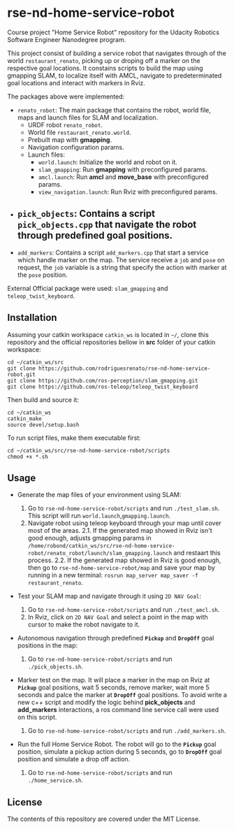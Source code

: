 # rse-nd-home-service-robot
Course project "Home Service Robot" repository for the Udacity Robotics Software Engineer Nanodegree program.

This project consist of building a service robot that navigates through of the world `restaurant_renato`, picking up or droping off a marker on the respective goal locations. It constains scripts to build the map using gmapping SLAM, to localize itself with AMCL, navigate to predeterminated goal locations and interact with markers in Rviz.

The packages above were implemented:
- `renato_robot`: The main package that contains the robot, world file, maps and launch files for SLAM and localization.
  - URDF robot `renato_robot`.
  - World file `restaurant_renato.world`.
  - Prebuilt map with **gmapping**.
  - Navigation configuration params.
  - Launch files:
    - `world.launch`: Initialize the world and robot on it.
    - `slam_gmapping`: Run **gmapping** with preconfigured params.
    - `amcl.launch`: Run **amcl** and **move_base** with preconfigured params.
    - `view_navigation.launch`: Run Rviz with preconfigured params.
- `pick_objects`: Contains a script `pick_objects.cpp` that navigate the robot through predefined goal positions.
  - 
- `add_markers`: Contains a script `add_markers.cpp` that start a service which handle marker on the map. The service receive a `job` and `pose` on request, the `job` variable is a string that specify the action with marker at the `pose` position.

External Official package were used: `slam_gmapping` and `teleop_twist_keyboard`.

## Installation
Assuming your catkin workspace `catkin_ws` is located in `~/`, clone this repository and the official repositories bellow in **src** folder of your catkin workspace:
```
cd ~/catkin_ws/src
git clone https://github.com/rodriguesrenato/rse-nd-home-service-robot.git
git clone https://github.com/ros-perception/slam_gmapping.git
git clone https://github.com/ros-teleop/teleop_twist_keyboard
```
Then build and source it:
```
cd ~/catkin_ws
catkin_make
source devel/setup.bash
```
To run script files, make them executable first:
```
cd ~/catkin_ws/src/rse-nd-home-service-robot/scripts
chmod +x *.sh
```

## Usage

- Generate the map files of your environment using SLAM:
  1. Go to `rse-nd-home-service-robot/scripts` and run `./test_slam.sh`. This script will run `world.launch`,`gmapping.launch`.
  2. Navigate robot using teleop keyboard through your map until cover most of the areas. 
    2.1. If the generated map showed in Rviz isn't good enough, adjusts gmapping params in `/home/robond/catkin_ws/src/rse-nd-home-service-robot/renato_robot/launch/slam_gmapping.launch` and restaart this process.
    2.2. If the generated map showed in Rviz is good enough, then go to `rse-nd-home-service-robot/map` and save your map by running in a new terminal: `rosrun map_server map_saver -f restaurant_renato`. 

- Test your SLAM map and navigate through it using `2D NAV Goal`:
  1. Go to `rse-nd-home-service-robot/scripts` and run `./test_amcl.sh`.
  2. In Rviz, click on `2D NAV Goal` and select a point in the map with cursor to make the robot navigate to it.

- Autonomous navigation through predefined **`Pickup`** and **`DropOff`** goal positions in the map:
  1. Go to `rse-nd-home-service-robot/scripts` and run `./pick_objects.sh`.

- Marker test on the map. It will place a marker in the map on Rviz at **`Pickup`** goal positions, wait 5 seconds, remove marker, wait more 5 seconds and palce the marker at **`DropOff`** goal positions. To avoid write a new c++ script and modify the logic behind **pick_objects** and **add_markers** interactions, a ros command line service call were used on this script.
  1. Go to `rse-nd-home-service-robot/scripts` and run `./add_markers.sh`.
  
- Run the full Home Service Robot. The robot will go to the **`Pickup`** goal position, simulate a pickup action during 5 seconds, go to **`DropOff`** goal position and simulate a drop off action.
  1. Go to `rse-nd-home-service-robot/scripts` and run `./home_service.sh`.

## License
The contents of this repository are covered under the MIT License.
